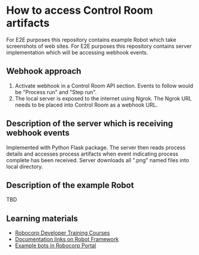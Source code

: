 # How to access Control Room artifacts

For E2E purposes this repository contains example Robot which take screenshots of web sites.
For E2E purposes this repository contains server implementation which will be accessing webhook events.

## Webhook approach

1. Activate webhook in a Control Room API section. Events to follow would be "Process run" and "Step run".
2. The local server is exposed to the internet using Ngrok. The Ngrok URL needs to be placed into Control Room as a webhook URL.

## Description of the server which is receiving webhook events

Implemented with Python Flask package. The server then reads process details and accesses process artifacts
when event indicating process complete has been received. Server downloads all ".png" named files into
local directory.

## Description of the example Robot

TBD


## Learning materials

- [Robocorp Developer Training Courses](https://robocorp.com/docs/courses)
- [Documentation links on Robot Framework](https://robocorp.com/docs/languages-and-frameworks/robot-framework)
- [Example bots in Robocorp Portal](https://robocorp.com/portal)
